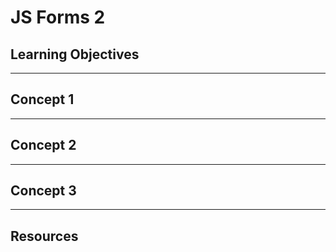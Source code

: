 # JS Forms 2

## Learning Objectives

---

## Concept 1

---

## Concept 2

---

## Concept 3

---

## Resources
